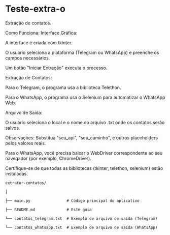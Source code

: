 # Teste-extra-o
Extração de contatos.


Como Funciona:
Interface Gráfica:

A interface é criada com tkinter.

O usuário seleciona a plataforma (Telegram ou WhatsApp) e preenche os campos necessários.

Um botão "Iniciar Extração" executa o processo.

Extração de Contatos:

Para o Telegram, o programa usa a biblioteca Telethon.

Para o WhatsApp, o programa usa o Selenium para automatizar o WhatsApp Web.

Arquivo de Saída:

O usuário seleciona o local e o nome do arquivo .txt onde os contatos serão salvos.

Observações:
Substitua "seu_api", "seu_caminho", e outros placeholders pelos valores reais.

Para o WhatsApp, você precisa baixar o WebDriver correspondente ao seu navegador (por exemplo, ChromeDriver).

Certifique-se de que todas as bibliotecas (tkinter, telethon, selenium) estão instaladas.

````
extrator-contatos/

│

├── main.py                # Código principal do aplicativo

├── README.md              # Este guia

└── contatos_telegram.txt  # Exemplo de arquivo de saída (Telegram)

└── contatos_whatsapp.txt  # Exemplo de arquivo de saída (WhatsApp)

````
